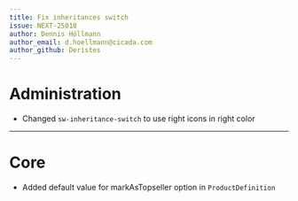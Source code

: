 ```yaml
---
title: Fix inheritances switch
issue: NEXT-25018
author: Dennis Höllmann
author_email: d.hoellmann@cicada.com
author_github: Deristes
---
```

# Administration
* Changed `sw-inheritance-switch` to use right icons in right color
___
# Core
* Added default value for markAsTopseller option in `ProductDefinition`
